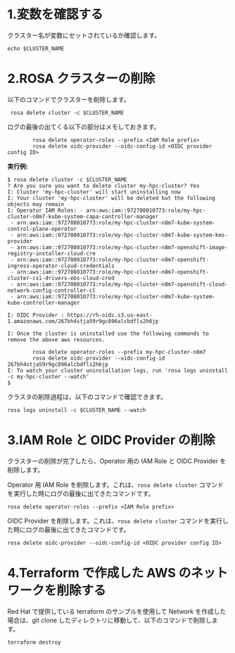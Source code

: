 # 1.変数を確認する

クラスター名が変数にセットされているか確認します。

```
echo $CLUSTER_NAME
```

# 2.ROSA クラスターの削除

以下のコマンドでクラスターを削除します。

```
 rosa delete cluster -c $CLUSTER_NAME
```

ログの最後の出てくる以下の部分はメモしておきます。
```
        rosa delete operator-roles --prefix <IAM Role prefix>
        rosa delete oidc-provider --oidc-config-id <OIDC provider config ID>
```

**実行例:**

```
$ rosa delete cluster -c $CLUSTER_NAME
? Are you sure you want to delete cluster my-hpc-cluster? Yes
I: Cluster 'my-hpc-cluster' will start uninstalling now
I: Your cluster 'my-hpc-cluster' will be deleted but the following objects may remain
I: Operator IAM Roles: - arn:aws:iam::972708010773:role/my-hpc-cluster-n8m7-kube-system-capa-controller-manager
 - arn:aws:iam::972708010773:role/my-hpc-cluster-n8m7-kube-system-control-plane-operator
 - arn:aws:iam::972708010773:role/my-hpc-cluster-n8m7-kube-system-kms-provider
 - arn:aws:iam::972708010773:role/my-hpc-cluster-n8m7-openshift-image-registry-installer-cloud-cre
 - arn:aws:iam::972708010773:role/my-hpc-cluster-n8m7-openshift-ingress-operator-cloud-credentials
 - arn:aws:iam::972708010773:role/my-hpc-cluster-n8m7-openshift-cluster-csi-drivers-ebs-cloud-cred
 - arn:aws:iam::972708010773:role/my-hpc-cluster-n8m7-openshift-cloud-network-config-controller-cl
 - arn:aws:iam::972708010773:role/my-hpc-cluster-n8m7-kube-system-kube-controller-manager

I: OIDC Provider : https://rh-oidc.s3.us-east-1.amazonaws.com/267bh4stja59r9gc896alcbdfls2h6jp

I: Once the cluster is uninstalled use the following commands to remove the above aws resources.

        rosa delete operator-roles --prefix my-hpc-cluster-n8m7
        rosa delete oidc-provider --oidc-config-id 267bh4stja59r9gc896alcbdfls2h6jp
I: To watch your cluster uninstallation logs, run 'rosa logs uninstall -c my-hpc-cluster --watch'
$
```

クラスタの削除過程は、以下のコマンドで確認できます。

```
rosa logs uninstall -c $CLUSTER_NAME --watch
```

# 3.IAM Role と OIDC Provider の削除

クラスターの削除が完了したら、Operator 用の IAM Role と OIDC Provider を削除します。

Operator 用 IAM Role を削除します。これは、`rosa delete cluster` コマンドを実行した時にログの最後に出てきたコマンドです。

```
rosa delete operator-roles --prefix <IAM Role prefix>
```

OIDC Provider を削除します。これは、`rosa delete cluster` コマンドを実行した時にログの最後に出てきたコマンドです。

```
rosa delete oidc-provider --oidc-config-id <OIDC provider config ID>
```

# 4.Terraform で作成した AWS のネットワークを削除する

Red Hat で提供している terraform のサンプルを使用して Network を作成した場合は、git clone したディレクトリに移動して、以下のコマンドで削除します。

```
terraform destroy
```
